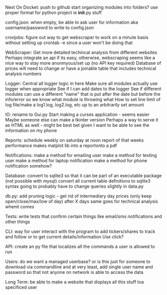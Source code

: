 Next On Docket:
    push to github
    start organizing modules into folders?
    use proper format for python project ie __init__.py stuff

config.json:
    when empty, be able to ask user for information aka username/password to write to config.json

cronjobs:
    figure out way to get webscraper to work on a minute basis without setting up crontab -e since a user won't be doing that


WebScraper:
    Get more detailed techincal analysis from different websites
    Perhaps integrate an api if its easy, otherwise, webscraping seems like a nice way to stay more anonmyous/set up (no API key required)
    Database of prices will need to change or have a joinable table that includes technical analysis numbers

Logger:
    Central all logger logic in here
    Make sure all modules actually use logger when appropriate
    See if I can add dates to the logger
    See if different modules can use a different "name" that is put after the date but before the info/error so we know what module is throwing what
    How to set line limit of log file/make a log1.log, log2.log, etc up to an arbitrarily set amount

IO:
    rename to Gui.py
    Start making a curses application - seems easier
    Maybe someone else can make a tkinter version
    Perhaps a way to serve it as HTML as well - might be best bet given I want to be able to see the information on my phone

Reports:
    schedule weekly on saturday at noon report of that weeks performance
    makes matplot lib into a reportonto a pdf

Notifications:
    make a method for emailing user
    make a method for texting user
    make a method for laptop notification
    make a method for phone notification somehow?

Database:
    convert to sqlite3 so that it can be part of an executable package (not possible with mysql)
    convert all current table definitions to sqlite3 syntax
    going to probably have to change queries slightly in data.py

db.py:
    add pruning logic - get rid of intermediary day prices (only keep open/close/max/low of day) after X days
    same goes for technical analysis whenit comes

Tests:
    write tests that confirm certain things like email/sms notifications and other things

CLI:
    way for user interact with the program to add tickers/shares to track and follow
    or to get current details/information
    Use click? 

API:
    create an py file that localizes all the commands a user is allowed to run

Users:
    do we want a managed userbase? or is this just for someone to download via commandline and 
    at very least, add single user name and password so that not anyone on network is able to access the data

Long Term:
    be able to make a website that displays all this stuff toa specificed user
